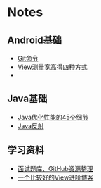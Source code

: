 # Notes

## Android基础

 * [Git命令](https://github.com/NieJianJian/AndroidNotes/blob/master/Android/Git%E5%91%BD%E4%BB%A4.md)
 * [View测量宽高得四种方式](https://github.com/NieJianJian/AndroidNotes/blob/master/Android/View%E6%B5%8B%E9%87%8F%E5%AE%BD%E9%AB%98%E5%BE%97%E5%9B%9B%E7%A7%8D%E6%96%B9%E5%BC%8F.md)
 * 

## Java基础

* [Java优化性能的45个细节](https://github.com/NieJianJian/AndroidNotes/blob/master/Java/Java%E4%BC%98%E5%8C%96%E6%80%A7%E8%83%BD%E7%9A%8445%E4%B8%AA%E7%BB%86%E8%8A%82.md)
* [Java反射]([https://github.com/NieJianJian/AndroidNotes/blob/master/Java/Java%E5%8F%8D%E5%B0%84.md](https://github.com/NieJianJian/AndroidNotes/blob/master/Java/Java反射.md))

## 学习资料

* [面试题库、GitHub资源整理](https://github.com/NieJianJian/AndroidNotes/blob/master/Android/%E9%9D%A2%E8%AF%95%E9%A2%98%E5%BA%93%E3%80%81GitHub%E8%B5%84%E6%BA%90%E6%95%B4%E7%90%86.md)
* [一个比较好的View进阶博客](https://github.com/GcsSloop/AndroidNote)

